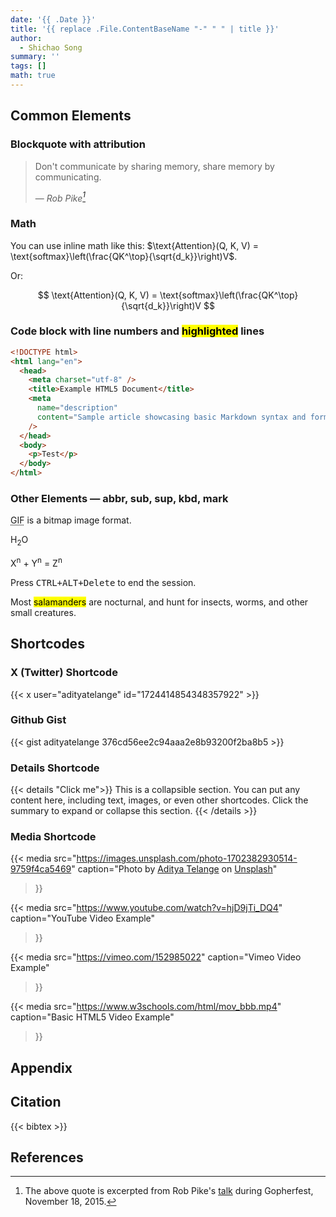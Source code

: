 ```yaml
---
date: '{{ .Date }}'
title: '{{ replace .File.ContentBaseName "-" " " | title }}'
author:
  - Shichao Song
summary: ''
tags: []
math: true
---
```


## Common Elements

### Blockquote with attribution

> Don't communicate by sharing memory, share memory by communicating.
>
> — <cite>Rob Pike[^1]</cite>

[^1]: The above quote is excerpted from Rob Pike's [talk](https://www.youtube.com/watch?v=PAAkCSZUG1c) during Gopherfest, November 18, 2015.

### Math

You can use inline math like this: $\text{Attention}(Q, K, V) = \text{softmax}\left(\frac{QK^\top}{\sqrt{d_k}}\right)V$.

Or:

$$
\text{Attention}(Q, K, V) = \text{softmax}\left(\frac{QK^\top}{\sqrt{d_k}}\right)V
$$

### Code block with line numbers and <mark>highlighted</mark> lines

```html {linenos=true,hl_lines=[2,8]}
<!DOCTYPE html>
<html lang="en">
  <head>
    <meta charset="utf-8" />
    <title>Example HTML5 Document</title>
    <meta
      name="description"
      content="Sample article showcasing basic Markdown syntax and formatting for HTML elements."
    />
  </head>
  <body>
    <p>Test</p>
  </body>
</html>
```

### Other Elements — abbr, sub, sup, kbd, mark

<abbr title="Graphics Interchange Format">GIF</abbr> is a bitmap image format.

H<sub>2</sub>O

X<sup>n</sup> + Y<sup>n</sup> = Z<sup>n</sup>

Press <kbd><kbd>CTRL</kbd>+<kbd>ALT</kbd>+<kbd>Delete</kbd></kbd> to end the session.

Most <mark>salamanders</mark> are nocturnal, and hunt for insects, worms, and other small creatures.

## Shortcodes

### X (Twitter) Shortcode

{{< x user="adityatelange" id="1724414854348357922" >}}

### Github Gist

{{< gist adityatelange 376cd56ee2c94aaa2e8b93200f2ba8b5 >}}

### Details Shortcode

{{< details "Click me">}}
This is a collapsible section. You can put any content here, including text, images, or even other shortcodes. Click the summary to expand or collapse this section.
{{< /details >}}

### Media Shortcode

{{< media
src="https://images.unsplash.com/photo-1702382930514-9759f4ca5469"
caption="Photo by [Aditya Telange](https://unsplash.com/@adityatelange?utm_content=creditCopyText&utm_medium=referral&utm_source=unsplash) on [Unsplash](https://unsplash.com/photos/Z0lL0okYjy0?utm_content=creditCopyText&utm_medium=referral&utm_source=unsplash)"
>}}

{{< media
src="https://www.youtube.com/watch?v=hjD9jTi_DQ4"
caption="YouTube Video Example"
>}}

{{< media
src="https://vimeo.com/152985022"
caption="Vimeo Video Example"
>}}

{{< media
src="https://www.w3schools.com/html/mov_bbb.mp4"
caption="Basic HTML5 Video Example"
>}}

## Appendix

## Citation

{{< bibtex >}}

## References
